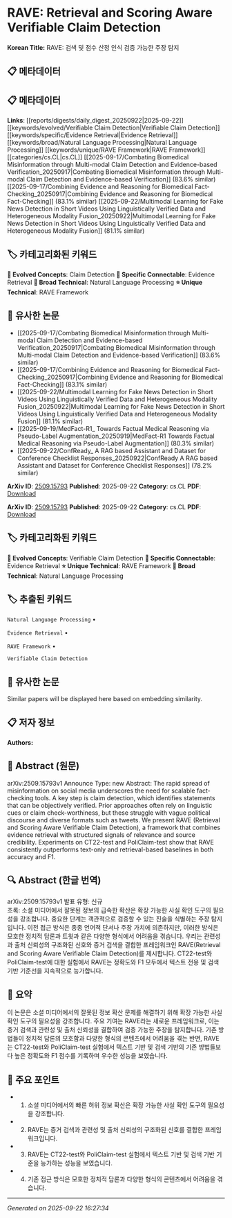 # RAVE: Retrieval and Scoring Aware Verifiable Claim Detection

**Korean Title:** RAVE: 검색 및 점수 산정 인식 검증 가능한 주장 탐지

## 📋 메타데이터

## 📋 메타데이터

**Links**: [[reports/digests/daily_digest_20250922|2025-09-22]] [[keywords/evolved/Verifiable Claim Detection|Verifiable Claim Detection]] [[keywords/specific/Evidence Retrieval|Evidence Retrieval]] [[keywords/broad/Natural Language Processing|Natural Language Processing]] [[keywords/unique/RAVE Framework|RAVE Framework]] [[categories/cs.CL|cs.CL]] [[2025-09-17/Combating Biomedical Misinformation through Multi-modal Claim Detection and Evidence-based Verification_20250917|Combating Biomedical Misinformation through Multi-modal Claim Detection and Evidence-based Verification]] (83.6% similar) [[2025-09-17/Combining Evidence and Reasoning for Biomedical Fact-Checking_20250917|Combining Evidence and Reasoning for Biomedical Fact-Checking]] (83.1% similar) [[2025-09-22/Multimodal Learning for Fake News Detection in Short Videos Using Linguistically Verified Data and Heterogeneous Modality Fusion_20250922|Multimodal Learning for Fake News Detection in Short Videos Using Linguistically Verified Data and Heterogeneous Modality Fusion]] (81.1% similar)

## 🏷️ 카테고리화된 키워드
**🚀 Evolved Concepts**: Claim Detection
**🔗 Specific Connectable**: Evidence Retrieval
**🔬 Broad Technical**: Natural Language Processing
**⭐ Unique Technical**: RAVE Framework
## 🔗 유사한 논문
- [[2025-09-17/Combating Biomedical Misinformation through Multi-modal Claim Detection and Evidence-based Verification_20250917|Combating Biomedical Misinformation through Multi-modal Claim Detection and Evidence-based Verification]] (83.6% similar)
- [[2025-09-17/Combining Evidence and Reasoning for Biomedical Fact-Checking_20250917|Combining Evidence and Reasoning for Biomedical Fact-Checking]] (83.1% similar)
- [[2025-09-22/Multimodal Learning for Fake News Detection in Short Videos Using Linguistically Verified Data and Heterogeneous Modality Fusion_20250922|Multimodal Learning for Fake News Detection in Short Videos Using Linguistically Verified Data and Heterogeneous Modality Fusion]] (81.1% similar)
- [[2025-09-19/MedFact-R1_ Towards Factual Medical Reasoning via Pseudo-Label Augmentation_20250919|MedFact-R1 Towards Factual Medical Reasoning via Pseudo-Label Augmentation]] (80.3% similar)
- [[2025-09-22/ConfReady_ A RAG based Assistant and Dataset for Conference Checklist Responses_20250922|ConfReady A RAG based Assistant and Dataset for Conference Checklist Responses]] (78.2% similar)


**ArXiv ID**: [2509.15793](https://arxiv.org/abs/2509.15793)
**Published**: 2025-09-22
**Category**: cs.CL
**PDF**: [Download](https://arxiv.org/pdf/2509.15793.pdf)


**ArXiv ID**: [2509.15793](https://arxiv.org/abs/2509.15793)
**Published**: 2025-09-22
**Category**: cs.CL
**PDF**: [Download](https://arxiv.org/pdf/2509.15793.pdf)

## 🏷️ 카테고리화된 키워드
**🚀 Evolved Concepts**: Verifiable Claim Detection
**🔗 Specific Connectable**: Evidence Retrieval
**⭐ Unique Technical**: RAVE Framework
**🔬 Broad Technical**: Natural Language Processing

## 🏷️ 추출된 키워드



`Natural Language Processing` • 

`Evidence Retrieval` • 

`RAVE Framework` • 

`Verifiable Claim Detection`



## 🔗 유사한 논문

Similar papers will be displayed here based on embedding similarity.

## 📋 저자 정보

**Authors:** 

## 📄 Abstract (원문)

arXiv:2509.15793v1 Announce Type: new 
Abstract: The rapid spread of misinformation on social media underscores the need for scalable fact-checking tools. A key step is claim detection, which identifies statements that can be objectively verified. Prior approaches often rely on linguistic cues or claim check-worthiness, but these struggle with vague political discourse and diverse formats such as tweets. We present RAVE (Retrieval and Scoring Aware Verifiable Claim Detection), a framework that combines evidence retrieval with structured signals of relevance and source credibility. Experiments on CT22-test and PoliClaim-test show that RAVE consistently outperforms text-only and retrieval-based baselines in both accuracy and F1.

## 🔍 Abstract (한글 번역)

arXiv:2509.15793v1 발표 유형: 신규  
초록: 소셜 미디어에서 잘못된 정보의 급속한 확산은 확장 가능한 사실 확인 도구의 필요성을 강조합니다. 중요한 단계는 객관적으로 검증할 수 있는 진술을 식별하는 주장 탐지입니다. 이전 접근 방식은 종종 언어적 단서나 주장 가치에 의존하지만, 이러한 방식은 모호한 정치적 담론과 트윗과 같은 다양한 형식에서 어려움을 겪습니다. 우리는 관련성과 출처 신뢰성의 구조화된 신호와 증거 검색을 결합한 프레임워크인 RAVE(Retrieval and Scoring Aware Verifiable Claim Detection)를 제시합니다. CT22-test와 PoliClaim-test에 대한 실험에서 RAVE는 정확도와 F1 모두에서 텍스트 전용 및 검색 기반 기준선을 지속적으로 능가합니다.

## 📝 요약

이 논문은 소셜 미디어에서의 잘못된 정보 확산 문제를 해결하기 위해 확장 가능한 사실 확인 도구의 필요성을 강조합니다. 주요 기여는 RAVE라는 새로운 프레임워크로, 이는 증거 검색과 관련성 및 출처 신뢰성을 결합하여 검증 가능한 주장을 탐지합니다. 기존 방법들이 정치적 담론의 모호함과 다양한 형식의 콘텐츠에서 어려움을 겪는 반면, RAVE는 CT22-test와 PoliClaim-test 실험에서 텍스트 기반 및 검색 기반의 기존 방법들보다 높은 정확도와 F1 점수를 기록하며 우수한 성능을 보였습니다.

## 🎯 주요 포인트


- 1. 소셜 미디어에서의 빠른 허위 정보 확산은 확장 가능한 사실 확인 도구의 필요성을 강조합니다.

- 2. RAVE는 증거 검색과 관련성 및 출처 신뢰성의 구조화된 신호를 결합한 프레임워크입니다.

- 3. RAVE는 CT22-test와 PoliClaim-test 실험에서 텍스트 기반 및 검색 기반 기준을 능가하는 성능을 보였습니다.

- 4. 기존 접근 방식은 모호한 정치적 담론과 다양한 형식의 콘텐츠에서 어려움을 겪습니다.


---

*Generated on 2025-09-22 16:27:34*